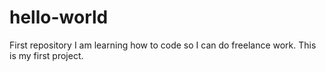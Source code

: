 # hello-world
First repository
I am learning how to code so I can do freelance work. This is my first project.
